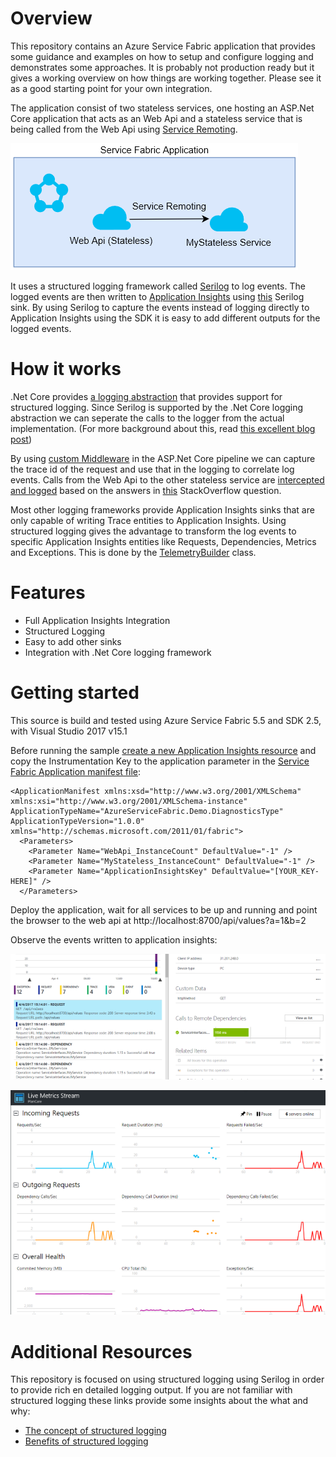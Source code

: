 # Overview

This repository contains an Azure Service Fabric application that provides some guidance and examples on how to setup and configure logging and demonstrates some approaches. It is probably not production ready but it gives a working overview on how things are working together. Please see it as a good starting point for your own integration.

The application consist of two stateless services, one hosting an ASP.Net Core application that acts as an Web Api and a stateless service that is being called from the Web Api using [Service Remoting](https://docs.microsoft.com/en-us/azure/service-fabric/service-fabric-reliable-services-communication-remoting).

![Application Overview](/blobs/asf-application.PNG?raw=true )

It uses a structured logging framework called [Serilog](https://serilog.net/) to log events. The logged events are then written to [Application Insights](https://azure.microsoft.com/en-us/services/application-insights/) using [this](https://github.com/serilog/serilog-sinks-applicationinsights) Serilog sink. By using Serilog to capture the events instead of logging directly to Application Insights using the SDK it is easy to add different outputs for the logged events.

# How it works

.Net Core provides [a logging abstraction](https://docs.microsoft.com/en-us/aspnet/core/fundamentals/logging) that provides support for structured logging. Since Serilog is supported by the .Net Core logging abstraction we can seperate the calls to the logger from the actual implementation. (For more background about this, read [this excellent blog post](https://msdn.microsoft.com/en-us/magazine/mt694089.aspx))

By using [custom Middleware](/src/ServiceFabric.Logging/Middleware/RequestTrackingMiddleware.cs) in the ASP.Net Core pipeline we can capture the trace id of the request and use that in the logging to correlate log events. Calls from the Web Api to the other stateless service are [intercepted and logged](/src/ServiceFabric.Logging/Remoting/ServiceRemoting.cs) based on the answers in [this](http://stackoverflow.com/questions/34166193/how-to-add-message-header-to-the-request-when-using-default-client-of-azure-serv) StackOverflow question.

Most other logging frameworks provide Application Insights sinks that are only capable of writing Trace entities to Application Insights. Using structured logging gives the advantage to transform the log events to specific Application Insights entities like Requests, Dependencies, Metrics and Exceptions. This is done by the [TelemetryBuilder](/src/ServiceFabric.Logging/ApplicationInsights/TelemetryBuilder.cs) class.

# Features
 - Full Application Insights Integration
 - Structured Logging
 - Easy to add other sinks
 - Integration with .Net Core logging framework
 
# Getting started

This source is build and tested using Azure Service Fabric 5.5 and SDK 2.5, with Visual Studio 2017 v15.1

Before running the sample [create a new Application Insights resource](https://docs.microsoft.com/en-us/azure/application-insights/app-insights-create-new-resource) and copy the Instrumentation Key to the application parameter in the [Service Fabric Application manifest file](/src/AzureServiceFabric.Demo.Diagnostics/ApplicationPackageRoot/ApplicationManifest.xml#L6):

```
<ApplicationManifest xmlns:xsd="http://www.w3.org/2001/XMLSchema" xmlns:xsi="http://www.w3.org/2001/XMLSchema-instance" ApplicationTypeName="AzureServiceFabric.Demo.DiagnosticsType" ApplicationTypeVersion="1.0.0" xmlns="http://schemas.microsoft.com/2011/01/fabric">
  <Parameters>
    <Parameter Name="WebApi_InstanceCount" DefaultValue="-1" />
    <Parameter Name="MyStateless_InstanceCount" DefaultValue="-1" />
    <Parameter Name="ApplicationInsightsKey" DefaultValue="[YOUR_KEY-HERE]" />
  </Parameters>
  ```

Deploy the application, wait for all services to be up and running and point the browser to the web api at http://localhost:8700/api/values?a=1&b=2

Observe the events written to application insights:

![Application Insights](/blobs/app-insights.PNG )


![Application Insights Live Metrics Stream](/blobs/live-metrics.PNG )

# Additional Resources

This repository is focused on using structured logging using Serilog in order to provide rich en detailed logging output. If you are not familiar with structured logging these links provide some insights about the what and why:

- [The concept of structured logging](https://nblumhardt.com/2016/06/structured-logging-concepts-in-net-series-1/)
- [Benefits of structured logging](http://softwareengineering.stackexchange.com/questions/312197/benefits-of-structured-logging-vs-basic-logging)
